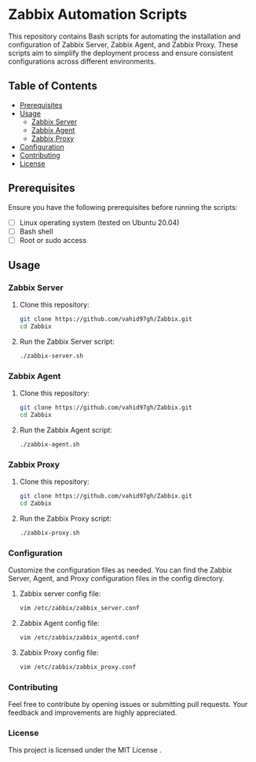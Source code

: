 # Zabbix Automation Scripts
This repository contains Bash scripts for automating the installation and configuration of Zabbix Server, Zabbix Agent, and Zabbix Proxy. These scripts aim to simplify the deployment process and ensure consistent configurations across different environments.

## Table of Contents

- [Prerequisites](#prerequisites)
- [Usage](#usage)
  - [Zabbix Server](#zabbix-server)
  - [Zabbix Agent](#zabbix-agent)
  - [Zabbix Proxy](#zabbix-proxy)
- [Configuration](#configuration)
- [Contributing](#contributing)
- [License](#license)

## Prerequisites

Ensure you have the following prerequisites before running the scripts:

- [ ] Linux operating system (tested on Ubuntu 20.04)
- [ ] Bash shell
- [ ] Root or sudo access

## Usage

### Zabbix Server

1. Clone this repository:

   ```bash
   git clone https://github.com/vahid97gh/Zabbix.git
   cd Zabbix
   ```
2. Run the Zabbix Server script:
 
   ```bash
   ./zabbix-server.sh
   ```
### Zabbix Agent

1. Clone this repository:

   ```bash
   git clone https://github.com/vahid97gh/Zabbix.git
   cd Zabbix
   ```
2. Run the Zabbix Agent script:

   ```bash
   ./zabbix-agent.sh
   ```
### Zabbix Proxy

1. Clone this repository:

   ```bash
   git clone https://github.com/vahid97gh/Zabbix.git
   cd Zabbix
   ```
2. Run the Zabbix Proxy script:

   ```bash
   ./zabbix-proxy.sh
   ```
### Configuration

Customize the configuration files as needed. You can find the Zabbix Server, Agent, and Proxy configuration files in the config directory.

1. Zabbix server config file:

   ```bash
   vim /etc/zabbix/zabbix_server.conf
   ```
2. Zabbix Agent config file:

   ```bash
   vim /etc/zabbix/zabbix_agentd.conf
   ```
3. Zabbix Proxy config file:

   ```bash
   vim /etc/zabbix/zabbix_proxy.conf
   ```
   
### Contributing

Feel free to contribute by opening issues or submitting pull requests. Your feedback and improvements are highly appreciated.

### License

This project is licensed under the MIT License .
